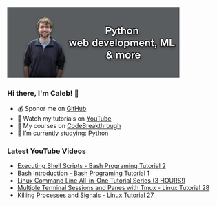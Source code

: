 <img src="github-cover-photo-my-face.jpg" width="400px" />

### Hi there, I'm Caleb! 🍛

- 💰 Sponor me on [GitHub](https://github.com/sponsors/CalebCurry)
- 🎥 Watch my tutorials on [YouTube](https://www.youtube.com/calebthevideomaker2)
- 📗 My courses on [CodeBreakthrough](https://www.codebreakthrough.com)
- 🤔 I’m currently studying: [Python](https://www.youtube.com/watch?v=s3IvdkCq2_c&t=4254s)

### Latest YouTube Videos
<!-- YOUTUBE:START -->
- [Executing Shell Scripts - Bash Programing Tutorial 2](https://www.youtube.com/watch?v=f9cfyhOcf_s)
- [Bash Introduction - Bash Programing Tutorial 1](https://www.youtube.com/watch?v=sAlYw1EgUkg)
- [Linux Command Line All-in-One Tutorial Series (3 HOURS!)](https://www.youtube.com/watch?v=AOGPtRYaYPA)
- [Multiple Terminal Sessions and Panes with Tmux - Linux Tutorial 28](https://www.youtube.com/watch?v=Gpq160_jPxw)
- [Killing Processes and Signals - Linux Tutorial 27](https://www.youtube.com/watch?v=n5fwlI1atSw)
<!-- YOUTUBE:END -->
